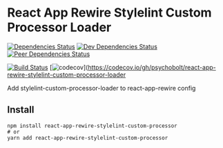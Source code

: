 # React App Rewire Stylelint Custom Processor Loader

[![Dependencies Status](https://david-dm.org/psychobolt/react-app-rewire-stylelint-custom-processor-loader.svg)](https://david-dm.org/psychobolt/react-app-rewire-stylelint-custom-processor-loader)
[![Dev Dependencies Status](https://david-dm.org/psychobolt/react-app-rewire-stylelint-custom-processor-loader/dev-status.svg)](https://david-dm.org/psychobolt/react-app-rewire-stylelint-custom-processor-loader?type=dev)
[![Peer Dependencies Status](https://david-dm.org/psychobolt/react-app-rewire-stylelint-custom-processor-loader/peer-status.svg)](https://david-dm.org/psychobolt/react-app-rewire-stylelint-custom-processor-loader?type=peer)

[![Build Status](https://travis-ci.org/psychobolt/react-app-rewire-stylelint-custom-processor-loader.svg?branch=master)](https://travis-ci.org/psychobolt/react-app-rewire-stylelint-custom-processor-loader)
[![codecov](https://codecov.io/gh/psychobolt/react-app-rewire-stylelint-custom-processor-loader/branch/master/graph/badge.svg)](https://codecov.io/gh/psychobolt/react-app-rewire-stylelint-custom-processor-loader

Add stylelint-custom-processor-loader to react-app-rewire config

## Install

```
npm install react-app-rewire-stylelint-custom-processor
# or
yarn add react-app-rewire-stylelint-custom-processor
```
